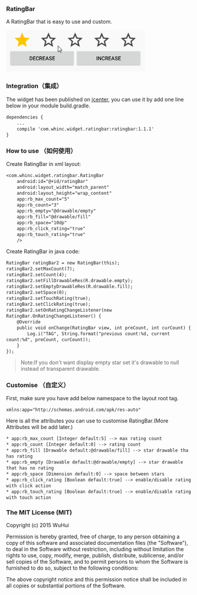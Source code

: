 
### RatingBar

A RatingBar that is easy to use and custom.

![](./screenshot.gif)

### Integration（集成）

The widget has been published on [jcenter][1], you can use it by add one line below in your module build.gradle.

    dependencies {
        ...
        compile 'com.whinc.widget.ratingbar:ratingbar:1.1.1'
    }

### How to use （如何使用）

Create RatingBar in xml layout:

    <com.whinc.widget.ratingbar.RatingBar
        android:id="@+id/ratingBar"
        android:layout_width="match_parent"
        android:layout_height="wrap_content"
        app:rb_max_count="5"
        app:rb_count="3"
        app:rb_empty="@drawable/empty"
        app:rb_fill="@drawable/fill"
        app:rb_space="10dp"
        app:rb_click_rating="true"
        app:rb_touch_rating="true"
        />

Create RatingBar in java code:

    RatingBar ratingBar2 = new RatingBar(this);
    ratingBar2.setMaxCount(7);
    ratingBar2.setCount(4);
    ratingBar2.setFillDrawableRes(R.drawable.empty);
    ratingBar2.setEmptyDrawableRes(R.drawable.fill);
    ratingBar2.setSpace(0);
    ratingBar2.setTouchRating(true);
    ratingBar2.setClickRating(true);
    ratingBar2.setOnRatingChangeListener(new RatingBar.OnRatingChangeListener() {
        @Override
        public void onChange(RatingBar view, int preCount, int curCount) {
            Log.i("TAG", String.format("previous count:%d, current count:%d", preCount, curCount));
        }
    });

>Note:If you don't want display empty star set it's drawable to null instead of transparent drawable.

### Customise （自定义）

First, make sure you have add below namespace to the layout root tag.

    xmlns:app="http://schemas.android.com/apk/res-auto"

Here is all the attributes you can use to customise RatingBar.(More Attributes will be add later.)

    * app:rb_max_count [Integer default:5] --> max rating count
    * app:rb_count [Integer default:0] --> rating count
    * app:rb_fill [Drawable default:@drawable/fill] --> star drawable tha has rating
    * app:rb_empty [Drawable default:@drawable/empty] --> star drawable that has no rating
    * app:rb_space [Dimension default:0] --> space between stars
    * app:rb_click_rating [Boolean default:true] --> enable/disable rating with click action
    * app:rb_touch_rating [Boolean default:true] --> enable/disable rating with touch action

### The MIT License (MIT)

Copyright (c) 2015 WuHui

Permission is hereby granted, free of charge, to any person obtaining a copy
of this software and associated documentation files (the "Software"), to deal
in the Software without restriction, including without limitation the rights
to use, copy, modify, merge, publish, distribute, sublicense, and/or sell
copies of the Software, and to permit persons to whom the Software is
furnished to do so, subject to the following conditions:

The above copyright notice and this permission notice shall be included in all
copies or substantial portions of the Software.

[1]:https://bintray.com/whinc/maven/ratingbar/view

